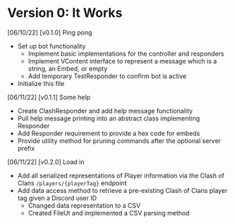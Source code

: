 # Version 0: It Works

[06/10/22] [v0.1.0] Ping pong
* Set up bot functionality
  * Implement basic implementations for the controller and responders
  * Implement VContent interface to represent a message which is a string, an Embed, or empty
  * Add temporary TestResponder to confirm bot is active
* Initialize this file

[06/11/22] [v0.1.1] Some help
* Create ClashResponder and add help message functionality
* Pull help message printing into an abstract class implementing Responder
* Add Responder requirement to provide a hex code for embeds
* Provide utility method for pruning commands after the optional server prefix

[06/11/22] [v0.2.0] Load in
* Add all serialized representations of Player information via the Clash of Clans `/players/{playerTag}` endpoint
* Add data access method to retrieve a pre-existing Clash of Clans player tag given a Discord user ID
  * Changed data representation to a CSV
  * Created FileUt and implemented a CSV parsing method
